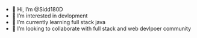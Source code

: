 - 👋 Hi, I’m @Sidd180D
- 👀 I’m interested in devlopment
- 🌱 I’m currently learning full stack java 
- 💞️ I’m looking to collaborate with full stack and web devlpoer community


<!---
Sidd180D/Sidd180D is a ✨ special ✨ repository because its `README.md` (this file) appears on your GitHub profile.
You can click the Preview link to take a look at your changes.
--->
